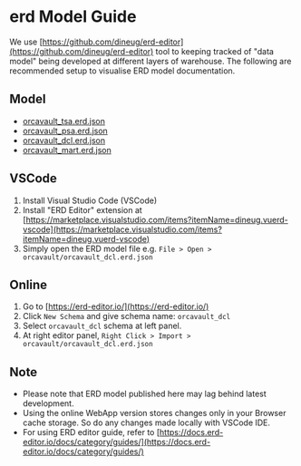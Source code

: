 # erd Model Guide

We use [https://github.com/dineug/erd-editor](https://github.com/dineug/erd-editor) tool to keeping tracked of "data model" being developed at different layers of warehouse. The following are recommended setup to visualise ERD model documentation.

## Model

- [orcavault_tsa.erd.json](orcavault/orcavault_tsa.erd.json)
- [orcavault_psa.erd.json](orcavault/orcavault_psa.erd.json)
- [orcavault_dcl.erd.json](orcavault/orcavault_dcl.erd.json)
- [orcavault_mart.erd.json](orcavault/orcavault_mart.erd.json)

## VSCode

1. Install Visual Studio Code (VSCode)
2. Install "ERD Editor" extension at [https://marketplace.visualstudio.com/items?itemName=dineug.vuerd-vscode](https://marketplace.visualstudio.com/items?itemName=dineug.vuerd-vscode)
3. Simply open the ERD model file e.g. `File > Open > orcavault/orcavault_dcl.erd.json`

## Online

1. Go to [https://erd-editor.io/](https://erd-editor.io/)
2. Click `New Schema` and give schema name: `orcavault_dcl`
3. Select `orcavault_dcl` schema at left panel. 
4. At right editor panel, `Right Click > Import > orcavault/orcavault_dcl.erd.json`

## Note

- Please note that ERD model published here may lag behind latest development.
- Using the online WebApp version stores changes only in your Browser cache storage. So do any changes made locally with VSCode IDE.
- For using ERD editor guide, refer to [https://docs.erd-editor.io/docs/category/guides/](https://docs.erd-editor.io/docs/category/guides/)
